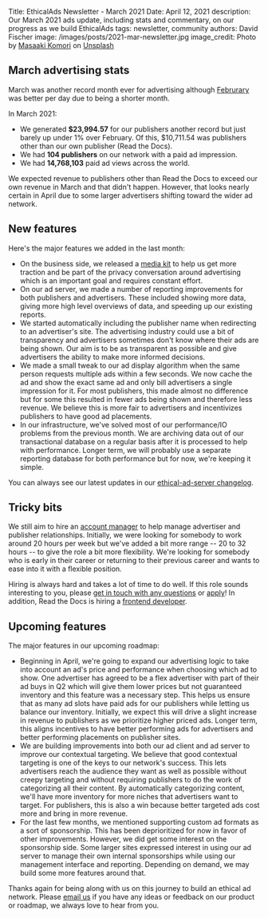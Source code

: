 Title: EthicalAds Newsletter - March 2021
Date: April 12, 2021
description: Our March 2021 ads update, including stats and commentary, on our progress as we build EthicalAds
tags: newsletter, community
authors: David Fischer
image: /images/posts/2021-mar-newsletter.jpg
image_credit: <span>Photo by <a href="https://unsplash.com/@gaspanik?utm_source=unsplash&amp;utm_medium=referral&amp;utm_content=creditCopyText">Masaaki Komori</a> on <a href="https://unsplash.com/?utm_source=unsplash&amp;utm_medium=referral&amp;utm_content=creditCopyText">Unsplash</a></span>


[comment]: # (The queries run to get this data, then computed in a spreadsheet for publisher rev)
[comment]: # (?start_date=2020-08-01&end_date=2020-08-31&campaign_type=All+types&revenue_share_percentage=50.0)
[comment]: # (?start_date=2020-09-01&end_date=2020-09-30&campaign_type=paid&revenue_share_percentage=70.0&sort=revenue)


## March advertising stats


March was another record month ever for advertising
although [Februrary]({filename}/posts/newsletter-february-2021.md) was better per day due to being a shorter month.

In March 2021:

* We generated **$23,994.57** for our publishers another record but just barely up under 1% over February.
  Of this, $10,711.54 was publishers other than our own publisher (Read the Docs).
* We had **104 publishers** on our network with a paid ad impression.
* We had **14,768,103** paid ad views across the world.

We expected revenue to publishers other than Read the Docs to exceed our own revenue in March and that didn't happen.
However, that looks nearly certain in April due to some larger advertisers shifting toward the wider ad network.


## New features

Here's the major features we added in the last month:

* On the business side, we released a [media kit]({filename}/pages/press.md)
  to help us get more traction and be part of the privacy conversation around advertising
  which is an important goal and requires constant effort.
* On our ad server, we made a number of reporting improvements for both publishers and advertisers.
  These included showing more data, giving more high level overviews of data, and speeding up our existing reports.
* We started automatically including the publisher name when redirecting to an advertiser's site.
  The advertising industry could use a bit of transparency
  and advertisers sometimes don't know where their ads are being shown.
  Our aim is to be as transparent as possible and give advertisers the ability to make more informed decisions.
* We made a small tweak to our ad display algorithm when the same person requests multiple ads within a few seconds.
  We now cache the ad and show the exact same ad and only bill advertisers a single impression for it.
  For most publishers, this made almost no difference but for some this resulted in fewer ads being shown
  and therefore less revenue.
  We believe this is more fair to advertisers and incentivizes publishers to have good ad placements.
* In our infrastructure, we've solved most of our performance/IO problems from the previous month.
  We are archiving data out of our transactional database on a regular basis after it is processed
  to help with performance.
  Longer term, we will probably use a separate reporting database for both performance
  but for now, we're keeping it simple.

You can always see our latest updates in our [ethical-ad-server changelog](https://ethical-ad-server.readthedocs.io/en/latest/developer/changelog.html).


## Tricky bits

We still aim to hire an [account manager]({filename}/pages/jobs/account-manager-part-time.md)
to help manage advertiser and publisher relationships.
Initially, we were looking for somebody to work around 20 hours per week
but we've added a bit more range -- 20 to 32 hours -- to give the role a bit more flexibility.
We're looking for somebody who is early in their career or returning to their previous career
and wants to ease into it with a flexible position.

Hiring is always hard and takes a lot of time to do well.
If this role sounds interesting to you,
please [get in touch with any questions](mailto:ads@ethicalads.io?subject=Ads%20account%20manager%20role)
or [apply]({filename}/pages/jobs/account-manager-part-time.md)!
In addition, Read the Docs is hiring a [frontend developer](https://blog.readthedocs.com/job-frontend/).


## Upcoming features

The major features in our upcoming roadmap:

* Beginning in April, we're going to expand our advertising logic to take into account an ad's price and performance
  when choosing which ad to show.
  One advertiser has agreed to be a flex advertiser with part of their ad buys in Q2
  which will give them lower prices but not guaranteed inventory and this feature was a necessary step.
  This helps us ensure that as many ad slots have paid ads for our publishers while letting us balance our inventory.
  Initially, we expect this will drive a slight increase in revenue to publishers as we prioritize higher priced ads.
  Longer term, this aligns incentives to have better performing ads for advertisers and better performing placements on publisher sites.
* We are building improvements into both our ad client and ad server to improve our contextual targeting.
  We believe that good contextual targeting is one of the keys to our network's success.
  This lets advertisers reach the audience they want as well as possible without creepy targeting
  and without requiring publishers to do the work of categorizing all their content.
  By automatically categorizing content, we'll have more inventory for more niches that advertisers want to target.
  For publishers, this is also a win because better targeted ads cost more and bring in more revenue.
* For the last few months, we mentioned supporting custom ad formats as a sort of sponsorship.
  This has been deprioritized for now in favor of other improvements.
  However, we did get some interest on the sponsorship side.
  Some larger sites expressed interest in using our ad server to manage their own internal sponsorships
  while using our management interface and reporting.
  Depending on demand, we may build some more features around that.

Thanks again for being along with us on this journey to build an ethical ad network.
Please [email us](mailto:ads@ethicalads.io) if you have any ideas or feedback on our product or roadmap,
we always love to hear from you.
